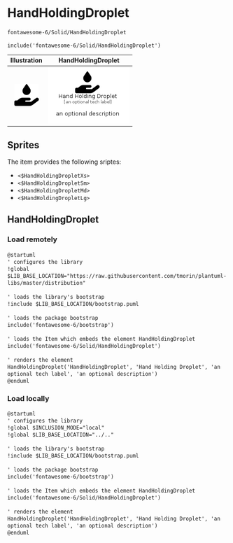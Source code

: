 # HandHoldingDroplet


```text
fontawesome-6/Solid/HandHoldingDroplet
```

```text
include('fontawesome-6/Solid/HandHoldingDroplet')
```



| Illustration | HandHoldingDroplet |
| :---: | :---: |
| ![illustration for Illustration](../../fontawesome-6/Solid/HandHoldingDroplet.png) | ![illustration for HandHoldingDroplet](../../fontawesome-6/Solid/HandHoldingDroplet.Local.png) |



## Sprites
The item provides the following sriptes:

- `<$HandHoldingDropletXs>`
- `<$HandHoldingDropletSm>`
- `<$HandHoldingDropletMd>`
- `<$HandHoldingDropletLg>`





## HandHoldingDroplet

### Load remotely
```plantuml
@startuml
' configures the library
!global $LIB_BASE_LOCATION="https://raw.githubusercontent.com/tmorin/plantuml-libs/master/distribution"

' loads the library's bootstrap
!include $LIB_BASE_LOCATION/bootstrap.puml

' loads the package bootstrap
include('fontawesome-6/bootstrap')

' loads the Item which embeds the element HandHoldingDroplet
include('fontawesome-6/Solid/HandHoldingDroplet')

' renders the element
HandHoldingDroplet('HandHoldingDroplet', 'Hand Holding Droplet', 'an optional tech label', 'an optional description')
@enduml
```

### Load locally
```plantuml
@startuml
' configures the library
!global $INCLUSION_MODE="local"
!global $LIB_BASE_LOCATION="../.."

' loads the library's bootstrap
!include $LIB_BASE_LOCATION/bootstrap.puml

' loads the package bootstrap
include('fontawesome-6/bootstrap')

' loads the Item which embeds the element HandHoldingDroplet
include('fontawesome-6/Solid/HandHoldingDroplet')

' renders the element
HandHoldingDroplet('HandHoldingDroplet', 'Hand Holding Droplet', 'an optional tech label', 'an optional description')
@enduml
```

